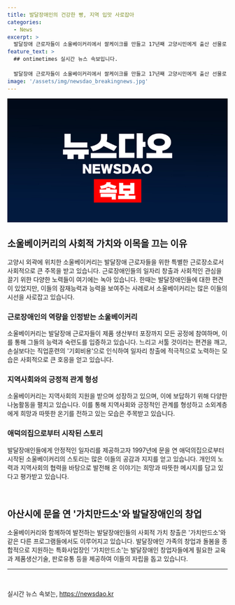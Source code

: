 ```yaml
---
title: 발달장애인의 건강한 빵, 지역 입맛 사로잡아
categories:
  - News
excerpt: >
  발달장애 근로자들이 소울베이커리에서 쌀케이크를 만들고 17년째 고양시민에게 출산 선물로 제공하고 있습니다. 근로사업장으로 발달장애인에게 일자리를 제공하며, 소울베이커리의 근로자들은 모든 공정에 참여하며 높은 근속률을 보여줍니다. 또한, 이들은 지역사회에 빵을 후원하고 나눔활동에도 적극적으로 참여하고 있습니다. 해당 사업장은 발달장애인의 자립을 위한 지원 및 지역사회와의 밀접한 관계를 모색하고 있습니다.
feature_text: >
  ## ontimetimes 실시간 뉴스 속보입니다.

  발달장애 근로자들이 소울베이커리에서 쌀케이크를 만들고 17년째 고양시민에게 출산 선물로 제공하고 있습니다. 근로사업장으로 발달장애인에게 일자리를 제공하며, 소울베이커리의 근로자들은 모든 공정에 참여하며 높은 근속률을 보여줍니다. 또한, 이들은 지역사회에 빵을 후원하고 나눔활동에도 적극적으로 참여하고 있습니다. 해당 사업장은 발달장애인의 자립을 위한 지원 및 지역사회와의 밀접한 관계를 모색하고 있습니다.
image: '/assets/img/newsdao_breakingnews.jpg'
---
```


<p><img src="/assets/img/newsdao_breakingnews.jpg" alt="ontimetimes 속보" /></p>

<h2 data-ke-size="size26">소울베이커리의 사회적 가치와 이목을 끄는 이유</h2>

<p data-ke-size="size16">고양시 외곽에 위치한 소울베이커리는 발달장애 근로자들을 위한 특별한 근로장소로서 사회적으로 큰 주목을 받고 있습니다. 근로장애인들의 일자리 창출과 사회적인 관심을 끌기 위한 다양한 노력들이 여기에는 녹아 있습니다. 한때는 발달장애인들에 대한 편견이 있었지만, 이들의 잠재능력과 능력을 보여주는 사례로서 소울베이커리는 많은 이들의 시선을 사로잡고 있습니다.</p>

<h3 data-ke-size="size24">근로장애인의 역량을 인정받는 소울베이커리</h3>

<p data-ke-size="size16">소울베이커리는 발달장애 근로자들이 제품 생산부터 포장까지 모든 공정에 참여하며, 이를 통해 그들의 능력과 숙련도를 입증하고 있습니다. 느리고 서툴 것이라는 편견을 깨고, 손실보다는 직업훈련의 '기회비용'으로 인식하여 일자리 창출에 적극적으로 노력하는 모습은 사회적으로 큰 호응을 얻고 있습니다.</p>

<h3 data-ke-size="size24">지역사회와의 긍정적 관계 형성</h3>

<p data-ke-size="size16">소울베이커리는 지역사회의 지원을 받으며 성장하고 있으며, 이에 보답하기 위해 다양한 나눔활동을 펼치고 있습니다. 이를 통해 지역사회와 긍정적인 관계를 형성하고 소외계층에게 희망과 따뜻한 온기를 전하고 있는 모습은 주목받고 있습니다.</p>

<h3 data-ke-size="size24">애덕의집으로부터 시작된 스토리</h3>

<p data-ke-size="size16">발달장애인들에게 안정적인 일자리를 제공하고자 1997년에 문을 연 애덕의집으로부터 시작된 소울베이커리의 스토리는 많은 이들의 공감과 지지를 얻고 있습니다. 개인의 노력과 지역사회의 협력을 바탕으로 발전해 온 이야기는 희망과 따뜻한 메시지를 담고 있다고 평가받고 있습니다.</p>

<p data-ke-size="size16">&nbsp;</p>

<h2 data-ke-size="size26">아산시에 문을 연 '가치만드소'와 발달장애인의 창업</h2>

<p data-ke-size="size16">소울베이커리와 함께하여 발전하는 발달장애인들의 사회적 가치 창출은 '가치만드소'와 같은 다른 프로그램들에서도 이루어지고 있습니다. 발달장애인 가족의 창업과 돌봄을 종합적으로 지원하는 특화사업장인 '가치만드소'는 발달장애인 창업자들에게 필요한 교육과 제품생산기술, 판로유통 등을 제공하여 이들의 자립을 돕고 있습니다.</p>

<hr>

<p data-ke-size="size16">&nbsp;</p>
실시간 뉴스 속보는, <a href="https://newsdao.kr" rel="dofollow">https://newsdao.kr</a>


